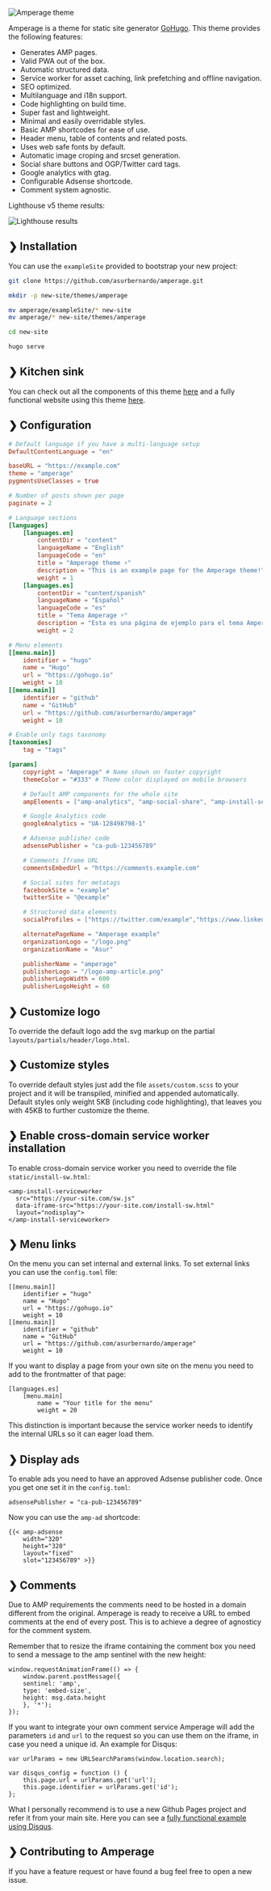 ![Amperage theme](https://raw.githubusercontent.com/asurbernardo/amperage/master/images/banner.png)

Amperage is a theme for static site generator [GoHugo](https://gohugo.io/). This theme provides the following features:

 - Generates AMP pages.
 - Valid PWA out of the box.
 - Automatic structured data.
 - Service worker for asset caching, link prefetching and offline navigation.
 - SEO optimized.
 - Multilanguage and i18n support.
 - Code highlighting on build time.
 - Super fast and lightweight.
 - Minimal and easily overridable styles.
 - Basic AMP shortcodes for ease of use.
 - Header menu, table of contents and related posts.
 - Uses web safe fonts by default.
 - Automatic image croping and srcset generation.
 - Social share buttons and OGP/Twitter card tags.
 - Google analytics with gtag.
 - Configurable Adsense shortcode.
 - Comment system agnostic.

Lighthouse v5 theme results:

![Lighthouse results](https://raw.githubusercontent.com/asurbernardo/amperage/master/images/lighthouse-results.png)

## ❯ Installation

You can use the `exampleSite` provided to bootstrap your new project:

```sh
git clone https://github.com/asurbernardo/amperage.git

mkdir -p new-site/themes/amperage

mv amperage/exampleSite/* new-site
mv amperage/* new-site/themes/amperage

cd new-site

hugo serve
```

## ❯ Kitchen sink

You can check out all the components of this theme [here](https://asur.dev/en/amperage/theme-kitchen-sink) and a fully functional website using this theme [here](https://github.com/asurbernardo/blog).

## ❯ Configuration

```toml
# Default language if you have a multi-language setup
DefaultContentLanguage = "en"

baseURL = "https://example.com"
theme = "amperage"
pygmentsUseClasses = true

# Number of posts shown per page
paginate = 2

# Language sections
[languages]
    [languages.en]
        contentDir = "content"
        languageName = "English"
        languageCode = "en"
        title = "Amperage theme ⚡"
        description = "This is an example page for the Amperage theme!"
        weight = 1
    [languages.es]
        contentDir = "content/spanish"
        languageName = "Español"
        languageCode = "es"
        title = "Tema Amperage ⚡"
        description = "Esta es una página de ejemplo para el tema Amperage!"
        weight = 2

# Menu elements
[[menu.main]]
    identifier = "hugo"
    name = "Hugo"
    url = "https://gohugo.io"
    weight = 10
[[menu.main]]
    identifier = "github"
    name = "GitHub"
    url = "https://github.com/asurbernardo/amperage"
    weight = 10

# Enable only tags taxonomy
[taxonomies]
    tag = "tags"

[params]
    copyright = "Amperage" # Name shown on footer copyright
    themeColor = "#333" # Theme color displayed on mobile browsers

    # Default AMP components for the whole site
    ampElements = ["amp-analytics", "amp-social-share", "amp-install-serviceworker", "amp-iframe"]

    # Google Analytics code
    googleAnalytics = "UA-128498798-1"

    # Adsense publisher code
    adsensePublisher = "ca-pub-123456789"

    # Comments Iframe URL
    commentsEmbedUrl = "https://comments.example.com"

    # Social sites for metatags
    facebookSite = "example"
    twitterSite = "@example"

    # Structured data elements
    socialProfiles = ["https://twitter.com/example","https://www.linkedin.com/in/example/","https://github.com/example"]

    alternatePageName = "Amperage example"
    organizationLogo = "/logo.png"
    organizationName = "Asur"

    publisherName = "amperage"
    publisherLogo = "/logo-amp-article.png"
    publisherLogoWidth = 600
    publisherLogoHeight = 60
```

## ❯ Customize logo

To override the default logo add the svg markup on the partial `layouts/partials/header/logo.html`.

## ❯ Customize styles

To override default styles just add the file `assets/custom.scss` to your project and it will be transpiled, minified and appended automatically. Default styles only weight 5KB (including code highlighting), that leaves you with 45KB to further customize the theme.

## ❯ Enable cross-domain service worker installation

To enable cross-domain service worker you need to override the file `static/install-sw.html`:

```
<amp-install-serviceworker
  src="https://your-site.com/sw.js"
  data-iframe-src="https://your-site.com/install-sw.html"
  layout="nodisplay">
</amp-install-serviceworker>
```

## ❯ Menu links

On the menu you can set internal and external links. To set external links you can use the `config.toml` file:

```
[[menu.main]]
    identifier = "hugo"
    name = "Hugo"
    url = "https://gohugo.io"
    weight = 10
[[menu.main]]
    identifier = "github"
    name = "GitHub"
    url = "https://github.com/asurbernardo/amperage"
    weight = 10
```

If you want to display a page from your own site on the menu you need to add to the frontmatter of that page:
```
[languages.es]
    [menu.main]
        name = "Your title for the menu"
        weight = 20
```

This distinction is important because the service worker needs to identify the internal URLs so it can eager load them.

## ❯ Display ads

To enable ads you need to have an approved Adsense publisher code. Once you get one set it in the `config.toml`:

```
adsensePublisher = "ca-pub-123456789"
```

Now you can use the `amp-ad` shortcode:

```
{{< amp-adsense
    width="320"
    height="320"
    layout="fixed"
    slot="123456789" >}}
```

## ❯ Comments

Due to AMP requirements the comments need to be hosted in a domain different from the original. Amperage is ready to receive a URL to embed comments at the end of every post. This is to achieve a degree of agnosticy for the comment system.

Remember that to resize the iframe containing the comment box you need to send a message to the amp sentinel with the new height:

```
window.requestAnimationFrame(() => {
    window.parent.postMessage({
    sentinel: 'amp',
    type: 'embed-size',
    height: msg.data.height
    }, '*');
});
```

If you want to integrate your own comment service Amperage will add the parameters `id` and `url` to the request so you can use them on the iframe, in case you need a unique id. An example for Disqus:

```
var urlParams = new URLSearchParams(window.location.search);

var disqus_config = function () {
    this.page.url = urlParams.get('url');
    this.page.identifier = urlParams.get('id');
};
```

What I personally recommend is to use a new Github Pages project and refer it from your main site. Here you can see a [fully functional example using Disqus](https://github.com/asurbernardo/blog-comments).

## ❯ Contributing to Amperage

If you have a feature request or have found a bug feel free to open a new issue.
